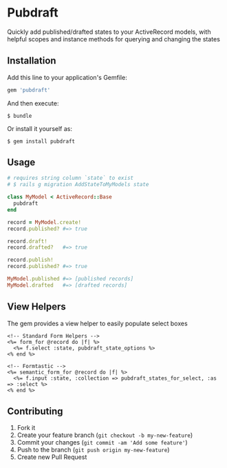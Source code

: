 # Pubdraft

Quickly add published/drafted states to your ActiveRecord models, with helpful scopes and instance methods for querying and changing the states

## Installation

Add this line to your application's Gemfile:

```ruby
gem 'pubdraft'
```

And then execute:

    $ bundle

Or install it yourself as:

    $ gem install pubdraft

## Usage

```ruby
# requires string column `state` to exist
# $ rails g migration AddStateToMyModels state

class MyModel < ActiveRecord::Base
  pubdraft
end

record = MyModel.create!
record.published? #=> true

record.draft!
record.drafted?   #=> true

record.publish!
record.published? #=> true

MyModel.published #=> [published records]
MyModel.drafted   #=> [drafted records]
```

## View Helpers

The gem provides a view helper to easily populate select boxes
```erb
<!-- Standard Form Helpers -->
<%= form_for @record do |f| %>
  <%= f.select :state, pubdraft_state_options %>
<% end %>

<!-- Formtastic -->
<%= semantic_form_for @record do |f| %>
  <%= f.input :state, :collection => pubdraft_states_for_select, :as => :select %>
<% end %>
```

## Contributing

1. Fork it
2. Create your feature branch (`git checkout -b my-new-feature`)
3. Commit your changes (`git commit -am 'Add some feature'`)
4. Push to the branch (`git push origin my-new-feature`)
5. Create new Pull Request
